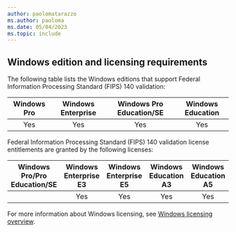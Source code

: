 ```yaml
---
author: paolomatarazzo
ms.author: paoloma
ms.date: 05/04/2023
ms.topic: include
---
```


## Windows edition and licensing requirements

The following table lists the Windows editions that support Federal Information Processing Standard (FIPS) 140 validation:

|Windows Pro|Windows Enterprise|Windows Pro Education/SE|Windows Education|
|:---:|:---:|:---:|:---:|
|Yes|Yes|Yes|Yes|

Federal Information Processing Standard (FIPS) 140 validation license entitlements are granted by the following licenses:

|Windows Pro/Pro Education/SE|Windows Enterprise E3|Windows Enterprise E5|Windows Education A3|Windows Education A5|
|:---:|:---:|:---:|:---:|:---:|
||Yes|Yes|Yes|Yes|

For more information about Windows licensing, see [Windows licensing overview](/windows/whats-new/windows-licensing).
